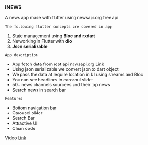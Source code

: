 ### iNEWS

A news app made with flutter using newsapi.org free api



```markdown
The following flutter concepts are covered in app
```

1. State management using **Bloc and rxdart**
2. Networking in Flutter with **dio**
3. **Json serializable**

`App description`
- App fetch data from rest api newsapi.org [Link](https://newsapi.org/)
- Using json serializable we convert json to dart object
- We pass the data at require location in UI using streams and Bloc
- You can see headlines in carosoul slider 
- 50+ news channels sourcees and their top news
- Search news  in search bar

`Features`
- Bottom navigation bar
- Carousel slider
- Search Bar
- Attractive UI
- Clean code

Video [Link](https://user-images.githubusercontent.com/36620044/152020300-0bd01ab2-343d-403a-bfdd-334a7388b3c4.mp4)













<!-- ## Welcome to GitHub Pages

You can use the [editor on GitHub](https://github.com/vishalkk/news_app/edit/gh-pages/index.md) to maintain and preview the content for your website in Markdown files.

Whenever you commit to this repository, GitHub Pages will run [Jekyll](https://jekyllrb.com/) to rebuild the pages in your site, from the content in your Markdown files.

### Markdown

Markdown is a lightweight and easy-to-use syntax for styling your writing. It includes conventions for

```markdown
Syntax highlighted code block

# iNEWS
## Header 2
### Header 3

- Bulleted
- List

1. Numbered
2. List

**Bold** and _Italic_ and `Code` text

[Link](url) and ![Image](src)
```

For more details see [Basic writing and formatting syntax](https://docs.github.com/en/github/writing-on-github/getting-started-with-writing-and-formatting-on-github/basic-writing-and-formatting-syntax).

### Jekyll Themes

Your Pages site will use the layout and styles from the Jekyll theme you have selected in your [repository settings](https://github.com/vishalkk/news_app/settings/pages). The name of this theme is saved in the Jekyll `_config.yml` configuration file.

### Support or Contact

Having trouble with Pages? Check out our [documentation](https://docs.github.com/categories/github-pages-basics/) or [contact support](https://support.github.com/contact) and we’ll help you sort it out.
 -->
